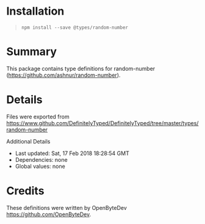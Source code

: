 # Installation
> `npm install --save @types/random-number`

# Summary
This package contains type definitions for random-number (https://github.com/ashnur/random-number).

# Details
Files were exported from https://www.github.com/DefinitelyTyped/DefinitelyTyped/tree/master/types/random-number

Additional Details
 * Last updated: Sat, 17 Feb 2018 18:28:54 GMT
 * Dependencies: none
 * Global values: none

# Credits
These definitions were written by OpenByteDev <https://github.com/OpenByteDev>.
